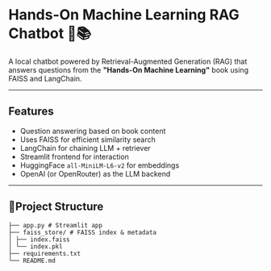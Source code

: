 # Hands-On Machine Learning RAG Chatbot 🤖📚

A local chatbot powered by Retrieval-Augmented Generation (RAG) that answers questions from the **"Hands-On Machine Learning"** book using FAISS and LangChain.

---

## Features

- Question answering based on book content
- Uses FAISS for efficient similarity search
- LangChain for chaining LLM + retriever
- Streamlit frontend for interaction
- HuggingFace `all-MiniLM-L6-v2` for embeddings
- OpenAI (or OpenRouter) as the LLM backend

---

## 📁Project Structure

```
├── app.py # Streamlit app
├── faiss_store/ # FAISS index & metadata
│ ├── index.faiss
│ └── index.pkl
├── requirements.txt
└── README.md
```
